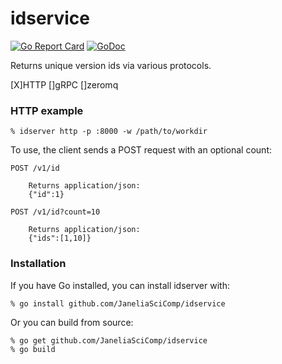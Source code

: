 idservice
====

[![Go Report Card](https://goreportcard.com/badge/github.com/JaneliaSciComp/idservice)](https://goreportcard.com/report/github.com/JaneliaSciComp/idservice)
[![GoDoc](https://godoc.org/github.com/JaneliaSciComp/idservice?status.png)](https://godoc.org/github.com/JaneliaSciComp/idservice) 

Returns unique version ids via various protocols.

[X]HTTP
[]gRPC
[]zeromq

### HTTP example

    % idserver http -p :8000 -w /path/to/workdir

To use, the client sends a POST request with an optional count:

    POST /v1/id

        Returns application/json:
        {"id":1}

    POST /v1/id?count=10

        Returns application/json:
        {"ids":[1,10]}

### Installation

If you have Go installed, you can install idserver with:

    % go install github.com/JaneliaSciComp/idservice

Or you can build from source:

    % go get github.com/JaneliaSciComp/idservice
    % go build
